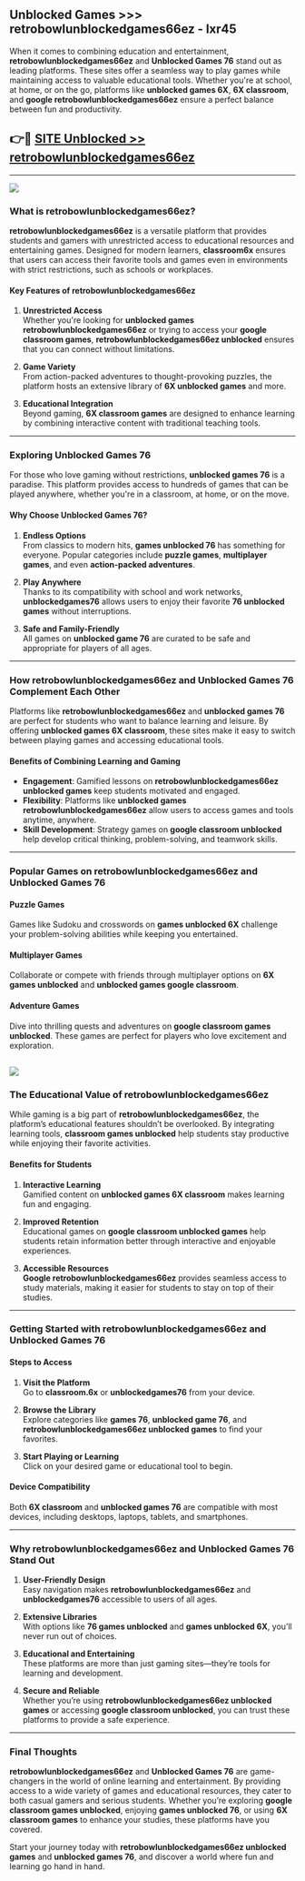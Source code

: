 ## Unblocked Games >>> retrobowlunblockedgames66ez - lxr45 

When it comes to combining education and entertainment, **retrobowlunblockedgames66ez** and **Unblocked Games 76** stand out as leading platforms. These sites offer a seamless way to play games while maintaining access to valuable educational tools. Whether you're at school, at home, or on the go, platforms like **unblocked games 6X**, **6X classroom**, and **google retrobowlunblockedgames66ez** ensure a perfect balance between fun and productivity.
## 👉🔴 [SITE Unblocked >> retrobowlunblockedgames66ez](http://unblockedgames.edu.pl?title=retrobowlunblockedgames66ez&ref=24J)
---
<a href="http://unblockedgames.edu.pl?title=retrobowlunblockedgames66ez&ref=24J/"><img src="https://github.com/user-attachments/assets/438f12ca-57a4-47a3-8ead-c64da593a1e5"/></a>
### What is retrobowlunblockedgames66ez?  

**retrobowlunblockedgames66ez** is a versatile platform that provides students and gamers with unrestricted access to educational resources and entertaining games. Designed for modern learners, **classroom6x** ensures that users can access their favorite tools and games even in environments with strict restrictions, such as schools or workplaces.  

#### Key Features of retrobowlunblockedgames66ez  

1. **Unrestricted Access**  
   Whether you're looking for **unblocked games retrobowlunblockedgames66ez** or trying to access your **google classroom games**, **retrobowlunblockedgames66ez unblocked** ensures that you can connect without limitations.  

2. **Game Variety**  
   From action-packed adventures to thought-provoking puzzles, the platform hosts an extensive library of **6X unblocked games** and more.  

3. **Educational Integration**  
   Beyond gaming, **6X classroom games** are designed to enhance learning by combining interactive content with traditional teaching tools.  



---

### Exploring Unblocked Games 76  

For those who love gaming without restrictions, **unblocked games 76** is a paradise. This platform provides access to hundreds of games that can be played anywhere, whether you're in a classroom, at home, or on the move.  

#### Why Choose Unblocked Games 76?  

1. **Endless Options**  
   From classics to modern hits, **games unblocked 76** has something for everyone. Popular categories include **puzzle games**, **multiplayer games**, and even **action-packed adventures**.  

2. **Play Anywhere**  
   Thanks to its compatibility with school and work networks, **unblockedgames76** allows users to enjoy their favorite **76 unblocked games** without interruptions.  

3. **Safe and Family-Friendly**  
   All games on **unblocked game 76** are curated to be safe and appropriate for players of all ages.  

---

### How retrobowlunblockedgames66ez and Unblocked Games 76 Complement Each Other  

Platforms like **retrobowlunblockedgames66ez** and **unblocked games 76** are perfect for students who want to balance learning and leisure. By offering **unblocked games 6X classroom**, these sites make it easy to switch between playing games and accessing educational tools.  

#### Benefits of Combining Learning and Gaming  

- **Engagement**: Gamified lessons on **retrobowlunblockedgames66ez unblocked games** keep students motivated and engaged.  
- **Flexibility**: Platforms like **unblocked games retrobowlunblockedgames66ez** allow users to access games and tools anytime, anywhere.  
- **Skill Development**: Strategy games on **google classroom unblocked** help develop critical thinking, problem-solving, and teamwork skills.  

---

### Popular Games on retrobowlunblockedgames66ez and Unblocked Games 76  

#### Puzzle Games  

Games like Sudoku and crosswords on **games unblocked 6X** challenge your problem-solving abilities while keeping you entertained.  

#### Multiplayer Games  

Collaborate or compete with friends through multiplayer options on **6X games unblocked** and **unblocked games google classroom**.  

#### Adventure Games  

Dive into thrilling quests and adventures on **google classroom games unblocked**. These games are perfect for players who love excitement and exploration.  

<a href="http://download.freeplayer.one?title=retrobowlunblockedgames66ez&ref=23D/"><img src="https://github.com/user-attachments/assets/fe0c3e91-c8e1-489c-acf0-e2f614c12fb8"/></a>
---

### The Educational Value of retrobowlunblockedgames66ez  

While gaming is a big part of **retrobowlunblockedgames66ez**, the platform’s educational features shouldn’t be overlooked. By integrating learning tools, **classroom games unblocked** help students stay productive while enjoying their favorite activities.  

#### Benefits for Students  

1. **Interactive Learning**  
   Gamified content on **unblocked games 6X classroom** makes learning fun and engaging.  

2. **Improved Retention**  
   Educational games on **google classroom unblocked games** help students retain information better through interactive and enjoyable experiences.  

3. **Accessible Resources**  
   **Google retrobowlunblockedgames66ez** provides seamless access to study materials, making it easier for students to stay on top of their studies.  

---

### Getting Started with retrobowlunblockedgames66ez and Unblocked Games 76  

#### Steps to Access  

1. **Visit the Platform**  
   Go to **classroom.6x** or **unblockedgames76** from your device.  

2. **Browse the Library**  
   Explore categories like **games 76**, **unblocked game 76**, and **retrobowlunblockedgames66ez unblocked games** to find your favorites.  

3. **Start Playing or Learning**  
   Click on your desired game or educational tool to begin.  

#### Device Compatibility  

Both **6X classroom** and **unblocked games 76** are compatible with most devices, including desktops, laptops, tablets, and smartphones.  

---

### Why retrobowlunblockedgames66ez and Unblocked Games 76 Stand Out  

1. **User-Friendly Design**  
   Easy navigation makes **retrobowlunblockedgames66ez** and **unblockedgames76** accessible to users of all ages.  

2. **Extensive Libraries**  
   With options like **76 games unblocked** and **games unblocked 6X**, you’ll never run out of choices.  

3. **Educational and Entertaining**  
   These platforms are more than just gaming sites—they’re tools for learning and development.  

4. **Secure and Reliable**  
   Whether you’re using **retrobowlunblockedgames66ez unblocked games** or accessing **google classroom unblocked**, you can trust these platforms to provide a safe experience.  

---

### Final Thoughts  

**retrobowlunblockedgames66ez** and **Unblocked Games 76** are game-changers in the world of online learning and entertainment. By providing access to a wide variety of games and educational resources, they cater to both casual gamers and serious students. Whether you’re exploring **google classroom games unblocked**, enjoying **games unblocked 76**, or using **6X classroom games** to enhance your studies, these platforms have you covered.  

Start your journey today with **retrobowlunblockedgames66ez unblocked games** and **unblocked games 76**, and discover a world where fun and learning go hand in hand.  